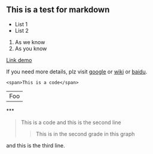 ## This is a test for markdown ##

* List 1
* List 2

1. As we know
2. As you know

[Link demo](http://jeechang.com)

If you need more details, plz visit [google][1] or [wiki][2] or [baidu][3].

[1]: http://www.google.com
[2]: http://www.wikipedia.org
[3]: http://www.baidu.com

<!--![alt text](http://d5.sina.com.cn/201303/01/478882.jpg "What is your name")-->

`<span>This is a code</span>`
  <table>
    <tr>
      <td>Foo</td>
    </tr>
  </table>
***

>This is a code
and this is the second line
>>This is in the second grade in this graph


and this is the third line.
